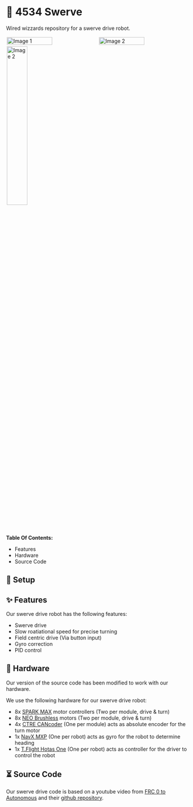 # 🤖 4534 Swerve
Wired wizzards repository for a swerve drive robot.

<div style="display: flex;">
  <img src="./img/img1.gif" style="width: 50%;padding:2px" alt="Image 1">
  <img src="./img/img2.gif" style="width: 50%;padding:2px" alt="Image 2">
</div>
<img src="./img/img3.gif" style="width: 33.33%;padding:2px" alt="Image 2">



<br>

<br>**Table Of Contents:**
- Features
- Hardware
- Source Code

## 📝 Setup


## ✨ Features
Our swerve drive robot has the following features:
- Swerve drive
- Slow roatiational speed for precise turning
- Field centric drive (Via button input)
- Gyro correction
- PID control

## 🔧 Hardware
Our version of the source code has been modified to work with our hardware. 

We use the following hardware for our swerve drive robot:
- 8x [SPARK MAX](https://www.revrobotics.com/rev-11-2158/) motor controllers (Two per module, drive & turn)
- 8x [NEO Brushless](https://www.revrobotics.com/rev-21-1650/) motors (Two per module, drive & turn)
- 4x [CTRE CANcoder](https://store.ctr-electronics.com/cancoder/) (One per module) acts as absolute encoder for the turn motor
- 1x [NavX MXP](https://pdocs.kauailabs.com/navx-mxp/) (One per robot) acts as gyro for the robot to determine heading
- 1x [T.Flight Hotas One](https://www.thrustmaster.com/en-us/products/t-flight-hotas-one/) (One per robot) acts as controller for the driver to control the robot

## ⏳ Source Code
Our swerve drive code is based on a youtube video from [FRC 0 to Autonomous](https://www.youtube.com/watch?v=0Xi9yb1IMyA&t=192s) and their [github repository](https://github.com/SeanSun6814/FRC0ToAutonomous).
    
